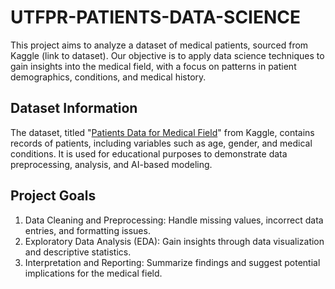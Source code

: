 # UTFPR-PATIENTS-DATA-SCIENCE
This project aims to analyze a dataset of medical patients, sourced from Kaggle (link to dataset). Our objective is to apply data science techniques to gain insights into the medical field, with a focus on patterns in patient demographics, conditions, and medical history.

## Dataset Information
The dataset, titled "[Patients Data for Medical Field](https://www.kaggle.com/datasets/tarekmuhammed/patients-data-for-medical-field)" from Kaggle, contains records of patients, including variables such as age, gender, and medical conditions. It is used for educational purposes to demonstrate data preprocessing, analysis, and AI-based modeling.

## Project Goals
1. Data Cleaning and Preprocessing: Handle missing values, incorrect data entries, and formatting issues.
2. Exploratory Data Analysis (EDA): Gain insights through data visualization and descriptive statistics.
3. Interpretation and Reporting: Summarize findings and suggest potential implications for the medical field.

